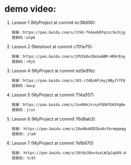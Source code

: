 # demo video:

1. Lesson 1 (MyProject at commit ec38d06):

    ```
    链接：https://pan.baidu.com/s/1tkU-fG4aob0fqzsc3eJnjg 
    提取码：wlp6 
    ```

1. Lesson 2 (Netshoot at commit c701e75):

    ```
    链接：https://pan.baidu.com/s/1PUIkOxCBxGaABM-HR9rEng 
    提取码：r0jh 
    ```

1. Lesson 4 (MyProject at commit ed3e91b):

    ```
    链接：https://pan.baidu.com/s/1KS-r24Qs6Pimyj9ByJlfFQ 
    提取码：dacp 
    ```

1. Lesson 5 (MyProject at commit 714a557)

    ```
    链接：https://pan.baidu.com/s/1ovR6kJrcsyFGDAfEASVg0w 
    提取码：jcin 
    ```

1. Lesson 6 (MyProject at commit 76d8ab3)

    ```
    链接: https://pan.baidu.com/s/1Xw46uKED2bu0ctbrmqqeqg
    提取码: jrp6
    ```

1. Lesson 7 (MyProject at commit 7efb670)

    ```
    链接: https://pan.baidu.com/s/19t8u3OnxtwsLWJp1qG0V-A
    提取码: tc5t
    ```
